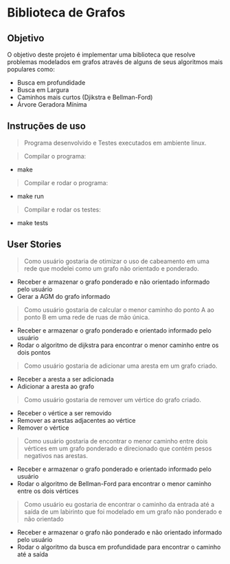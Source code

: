 # Biblioteca de Grafos

## Objetivo
  O objetivo deste projeto é implementar uma biblioteca que resolve problemas modelados em grafos através de alguns de seus algoritmos mais populares como:
*	Busca em profundidade
*	Busca em Largura
*	Caminhos mais curtos (Djikstra e Bellman-Ford)
*	Árvore Geradora Mínima 

## Instruções de uso
> Programa desenvolvido e Testes executados em ambiente linux.

> Compilar o programa:
* make

> Compilar e rodar o programa:
* make run

> Compilar e rodar os testes:
* make tests


## User Stories
> Como usuário gostaria de otimizar o uso de cabeamento em uma rede que modelei como um grafo não orientado e ponderado.
* Receber e armazenar o grafo ponderado e não orientado informado pelo usuário
*	Gerar a AGM do grafo informado

> Como usuário gostaria de calcular o menor caminho do ponto A ao ponto B em uma rede de ruas de mão única.
* Receber e armazenar o grafo ponderado e orientado informado pelo usuário
* Rodar o algoritmo de dijkstra para encontrar o menor caminho entre os dois pontos

> Como usuário gostaria de adicionar uma aresta em um grafo criado.
* Receber a aresta a ser adicionada
* Adicionar a aresta ao grafo

> Como usuário gostaria de remover um vértice do grafo criado.
* Receber o vértice a ser removido
* Remover as arestas adjacentes ao vértice
* Remover o vértice

> Como usuário gostaria de encontrar o menor caminho entre dois vértices em um grafo ponderado e direcionado que contém pesos negativos nas arestas.
* Receber e armazenar o grafo ponderado e orientado informado pelo usuário
* Rodar o algoritmo de Bellman-Ford para encontrar o menor caminho entre os dois vértices

>Como usuário eu gostaria de encontrar o caminho da entrada até a saída de um labirinto que foi modelado em um grafo não ponderado e não orientado
* Receber e armazenar o grafo não ponderado e não orientado informado pelo usuário
* Rodar o algoritmo da busca em profundidade para encontrar o caminho até a saída
